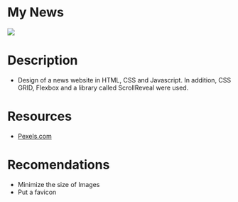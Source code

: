 # My News
![](./ScreenshotWebPage.png)

# Description
* Design of a news website in HTML, CSS and Javascript. In addition, CSS GRID, Flexbox and a library called ScrollReveal were used.

# Resources
* [Pexels.com](https://www.pexels.com/)

# Recomendations
* Minimize the size of Images
* Put a favicon